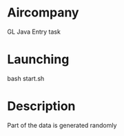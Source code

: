 # Aircompany
GL Java Entry task

# Launching
 bash start.sh

# Description
Part of the data is generated randomly
